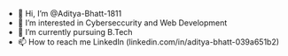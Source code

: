- 👋 Hi, I’m @Aditya-Bhatt-1811
- 👀 I’m interested in Cyberseccurity and Web Development
- 🌱 I’m currently pursuing B.Tech
- 📫 How to reach me LinkedIn (linkedin.com/in/aditya-bhatt-039a651b2)

<!---
Aditya-Bhatt-1811/Aditya-Bhatt-1811 is a ✨ special ✨ repository because its `README.md` (this file) appears on your GitHub profile.
You can click the Preview link to take a look at your changes.
--->
